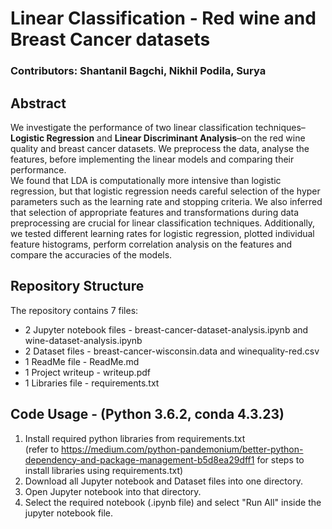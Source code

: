 # Linear Classification - Red wine and Breast Cancer datasets
### Contributors: Shantanil Bagchi, Nikhil Podila, Surya

## Abstract
We investigate the performance of two linear classification techniques–**Logistic Regression** and **Linear Discriminant Analysis**–on the red wine quality and breast cancer datasets. We preprocess the data, analyse the features, before implementing the linear models and comparing their performance. <br>
We found that LDA is computationally more intensive than logistic regression, but that logistic regression needs careful selection of the hyper parameters such as the learning rate and stopping criteria. We also inferred that selection of appropriate features and transformations during data preprocessing are crucial for linear classification techniques. Additionally, we tested different learning rates for logistic regression, plotted individual feature histograms, perform correlation analysis on the features and compare the accuracies of the models.

## Repository Structure
The repository contains 7 files:
* 2 Jupyter notebook files - breast-cancer-dataset-analysis.ipynb and wine-dataset-analysis.ipynb
* 2 Dataset files - breast-cancer-wisconsin.data and winequality-red.csv
* 1 ReadMe file - ReadMe.md
* 1 Project writeup - writeup.pdf
* 1 Libraries file - requirements.txt

## Code Usage - (Python 3.6.2, conda 4.3.23)
1. Install required python libraries from requirements.txt <br>
(refer to https://medium.com/python-pandemonium/better-python-dependency-and-package-management-b5d8ea29dff1 for steps to install libraries using requirements.txt)
2. Download all Jupyter notebook and Dataset files into one directory.
3. Open Jupyter notebook into that directory.
4. Select the required notebook (.ipynb file) and select "Run All" inside the jupyter notebook file.

